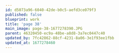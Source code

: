 ```yaml
---
id: d5073a96-6040-42de-b0c5-aefd3ce079f3
published: false
blueprint: work
title: 'page 38'
main_image: page-38-1677278390.JPG
parent: 46320450-ec9a-48be-a8d8-3a7ec0447c40
updated_by: 7fc42862-88cf-4231-8a06-3e1f93ee1fbb
updated_at: 1677278460
---
```

